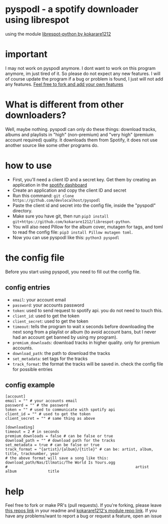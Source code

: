 # pyspodl - a spotify downloader using librespot

using the module [librespot-python by kokarare1212](https://github.com/kokarare1212/librespot-python)

# important
I may not work on pyspodl anymore. I dont want to work on this program anymore, im just tired of it. So please do not expect any new features. I will of course update the program if a bug or problem is found, I just will not add any features. [Feel free to fork and add your own features](#helping)

# What is different from other downloaders?
Well, maybe nothing. pyspodl can only do these things: download tracks, albums and playlists in "high" (non-premium) and "very high" (premium account required) quality. It downloads them from Spotify, it does not use another source like some other programs do.

# how to use
+ First, you'll need a client ID and a secret key. Get them by creating an application in the [spotify dashboard](https://developer.spotify.com/dashboard/applications)
+ Create an application and copy the client ID and secret
+ Run this command: `git clone https://github.com/devlocalhost/pyspodl`
+ Paste the client id and secret into the config file, inside the "pyspodl" directory.
+ Make sure you have git, then run `pip3 install git+https://github.com/kokarare1212/librespot-python`.
+ You will also need Pillow for the album cover, mutagen for tags, and toml to read fhe config file: `pip3 install Pillow mutagen toml`.
+ Now you can use pyspodl like this: `python3 pyspodl`

# the config file
Before you start using pyspodl, you need to fill out the config file.

## config entries
+ `email`: your account email
+ `password`: your accounts password
+ `token`: used to send request to spotify api. you do not need to touch this.
+ `client_id`: used to get the token
+ `client_secret`: used to get the token
+ `timeout`: tells the program to wait x seconds before downloading the next song from a playlist or album (to avoid account bans, but I never had an account get banned by using my program).
+ `premium_downloads`: download tracks in higher quality. only for premium accounts.
+ `download_path`: the path to download the tracks
+ `set_metadata`: set tags for the tracks
+ `track_format`: the format the tracks will be saved in. check the config file for possible entries

## config example
```
[account]
email = "" # your accounts email
password = "" # the password
token = "" # used to communicate with spotify api
client_id = "" # used to get the token
client_secret = "" # same thing as above

[downloading]
timeout = 2 # in seconds
premium_downloads = false # can be false or true
download_path = "" # download path for the tracks
set_metadata = true # can be false or true
track_format = "{artist}/{album}/{title}" # can be: artist, album, title, tracknumber, year
# the above format will save a song like this: download_path/Nas/Illmatic/The World Is Yours.ogg
#                                                         artist    album              title
```

# help
Feel free to fork or make PR's (pull requests). If you're forking, please leave [this repos link](https://github.com/devlocalhost/pyspodl) in your readme and [kokarare1212's module repo link](https://github.com/kokarare1212/librespot-python).
If you have any problems/want to report a bug or request a feature, open an issue

